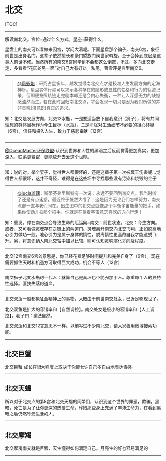 # 北交

[TOC]

***



解读南北交。宫位=通过什么方式。星座=获得什么。



星盘上的南交可以看做来因宫，学问大着呢。下面星盘那个骗子，南交6宫，象征前世是出身名门。这辈子依然擅长和豪门望族门阀世家斡旋。至于会掉到底层是这类人前世不修。当然所有的南交6宫同学倒不会都这么倒霉，不过，多向北交走走，多看看“花园的另一面”对自己大有好处。私见，曹雪芹是典型南交6。 

***

> [@凤影焰](https://weibo.com/luckyastro?refer_flag=1005055013_)：研究占星多年，越发觉得南北交点才是校准人生发展方向的定海神针。星盘实体行星可以揭示各种存在的隐形或显性的性格和行为的轨迹记录，但即便按照轨迹走完剧本却还是会内心失衡，一种让人深感无力的缺憾感油然而生。若在此时回归南北交点，才会发现一切只是因为我们所做的并非灵魂(潜意识)真正的追求。 

知：北交是发展方向，北交12水瓶，一是要适当放下自我意识（狮子），将有共同理想的群体目标作为今生目标（水瓶），二是消除对生活细节不必要的担心怀疑（6宫），信任和投入人生，致力于慈悲奉献（12宫）



***







***

[@OceanMaster环保联盟](https://weibo.com/n/OceanMaster环保联盟?from=feed&loc=at):认识到世界和人性的黑暗之后反而觉得更加真实，更加深入，联系更紧密，更能放开去爱这个世界。

***

知：说的对。举个栗子，觉得世人都很坏的，还是这辈子第一次被冥王伤害呢…觉得世人都很坏，这并不奇怪，难得是在这些坏中寻找那些没有污染和烧毁的金子



***

> [@lucia琉璃](https://weibo.com/lucialuford?refer_flag=1005055013_)：斯蒂芬弗里斯特有一次说：永远不要回到南交点。我当时听了还是有点迷惑，最近终于恍然大悟了！这是因为无论我们怎样努力，南交点都一直与我们同在。出生图中的北交点就像那个平衡宇宙能量的把手，如果你使劲儿拉那个把手，你就是在朝着宇宙意志喜欢的方向行走！ 

知：重发。停在南交点会导致生命的厄运奥~南交：前世状态。北交：今生方向。或者，又可看做灵魂存在之链上的两道门。灵魂离开南交向北交飞翔，正如脱离地心引力做功一般。地心引力是属于身体的惰性，脱离惰性更高的自我才能遗蜕飞升。另，将意识纳入南北交轴中加以比较，则可认知灵魂演化方向及程度。



***

北交12宫南交6宫的意思是，你已经花费足够时间提升和完美自身了（6宫），现在需要抓住天时和机遇方可取得巨大成功，机会不等人（12宫）！



***

南交狮子北交水瓶的一代人：就算自己是真理也不能强加于人。尊重每个人的独特性选择。匡扶失落的道义。



***

北交双鱼一般都象征金精神上的事物，大概由于前世南交处女，已近足够现世了。

北交双鱼是扩大的容错率和【自然调控】。南交处女是极小的容错率和【人工调控】。老子曰：道法自然。

北交双鱼和北交12宫意思不一样。以前写过不少南北交，请大家善用微博搜索功能。

****

## 北交巨蟹

北交巨蟹 成长在很大程度上取决于你能允许自己多自由地表达情感。 



***

## 北交天蝎

所以对于北交点的第8宫和北交天蝎的同学们，认识到这个世界的罪恶，欺骗，黑暗，死亡是为了让你更深的热爱生命，珍惜那些身上充满了丰沛生命力，在看到黑暗之后仍然珍爱生活的人。 

***

## 北交摩羯



北交摩羯南交就是巨蟹，天生懂得如何满足自己。月亮生的好也容易满足的



***




